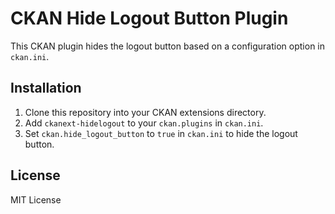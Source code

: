 # CKAN Hide Logout Button Plugin

This CKAN plugin hides the logout button based on a configuration option in `ckan.ini`.

## Installation

1. Clone this repository into your CKAN extensions directory.
2. Add `ckanext-hidelogout` to your `ckan.plugins` in `ckan.ini`.
3. Set `ckan.hide_logout_button` to `true` in `ckan.ini` to hide the logout button.

## License
MIT License
